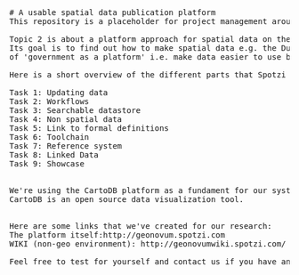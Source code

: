 <pre>
# A usable spatial data publication platform
This repository is a placeholder for project management around developments in topic2 of the spatial-data-on-the-web testbed.

Topic 2 is about a platform approach for spatial data on the web, making it easy to find and use. The leading perspective of this research topic is using the data.
Its goal is to find out how to make spatial data e.g. the Dutch Base registry Addresses and Buildings (BAG) easy to find and more specifically to explore the data 
of 'government as a platform' i.e. make data easier to use by providing not only the data itself but also a community surrounding is.

Here is a short overview of the different parts that Spotzi will address:

Task 1: Updating data
Task 2: Workflows
Task 3: Searchable datastore
Task 4: Non spatial data
Task 5: Link to formal definitions
Task 6: Toolchain
Task 7: Reference system
Task 8: Linked Data
Task 9: Showcase


We're using the CartoDB platform as a fundament for our system. 
CartoDB is an open source data visualization tool.


Here are some links that we've created for our research:
The platform itself:<tab><tab>http://geonovum.spotzi.com
WIKI (non-geo environment): http://geonovumwiki.spotzi.com/

Feel free to test for yourself and contact us if you have any questions
</pre>
